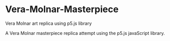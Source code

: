 # Vera-Molnar-Masterpiece
Vera Molnar art replica using p5.js library


A Vera Molnar masterpiece replica attempt using the p5.js javaScript library.
